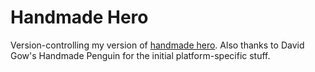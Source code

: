 Handmade Hero
==============

Version-controlling my version of [handmade hero](http://handmadehero.org).
Also thanks to David Gow's Handmade Penguin for the initial platform-specific stuff.